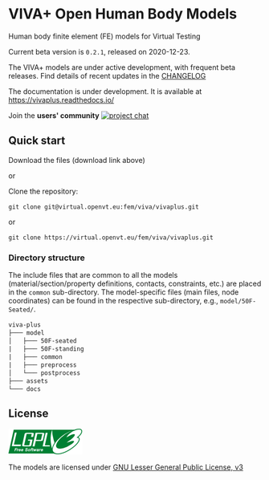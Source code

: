 # VIVA+ Open Human Body Models

Human body finite element (FE) models for Virtual Testing

Current beta version is `0.2.1`, released on 2020-12-23. 

The VIVA+ models are under active development, with frequent beta releases. Find details of recent updates in the [CHANGELOG](CHANGELOG.md)

The documentation is under development. It is available at <https://vivaplus.readthedocs.io/>

Join the **users' community** [![project chat](https://img.shields.io/badge/zulip-join_chat-brightgreen.svg)](https://vivaplus.zulipchat.com)

## Quick start

Download the files (download link above)

or

Clone the repository:

```
git clone git@virtual.openvt.eu:fem/viva/vivaplus.git
```

or 

```
git clone https://virtual.openvt.eu/fem/viva/vivaplus.git
```

### Directory structure

The include files that are common to all the models (material/section/property definitions, contacts, constraints, etc.) are placed in the `common` sub-directory. The model-specific files (main files, node coordinates) can be found in the respective sub-directory, e.g., `model/50F-Seated/`.

```
viva-plus
├─── model
│   ├─── 50F-seated
|   ├─── 50F-standing
|   ├─── common
|   ├─── preprocess
│   └─── postprocess
├─── assets
└─── docs
```

## License

![LGPLv3)](docs/images/lgplv3.png)

The models are licensed under [GNU Lesser General Public License, v3](https://www.gnu.org/licenses/lgpl-3.0-standalone.html)
